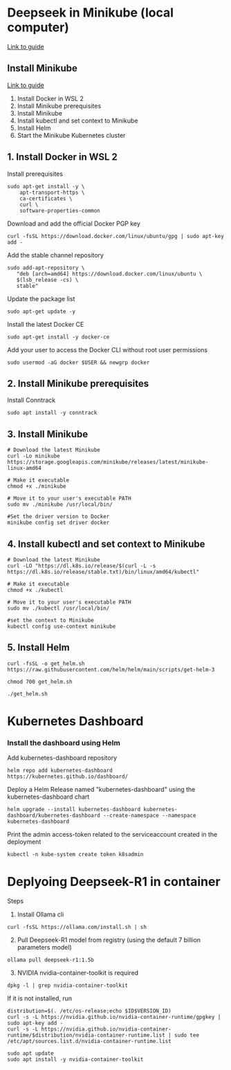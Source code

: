 # Deepseek in Minikube (local computer)
[Link to guide](https://www.linkedin.com/pulse/deepseek-kubernetes-ai-powered-reasoning-scale-brains-upgrade-i56pc)


## Install Minikube
[Link to guide](https://www.virtualizationhowto.com/2021/11/install-minikube-in-wsl-2-with-kubectl-and-helm/)

1. Install Docker in WSL 2
2. Install Minikube prerequisites
3. Install Minikube
4. Install kubectl and set context to Minikube
5. Install Helm
6. Start the Minikube Kubernetes cluster

## 1. Install Docker in WSL 2
Install prerequisites
```
sudo apt-get install -y \
    apt-transport-https \
    ca-certificates \
    curl \
    software-properties-common
```
Download and add the official Docker PGP key
```
curl -fsSL https://download.docker.com/linux/ubuntu/gpg | sudo apt-key add -
```
Add the stable channel repository
```
sudo add-apt-repository \
   "deb [arch=amd64] https://download.docker.com/linux/ubuntu \
   $(lsb_release -cs) \
   stable"
```
Update the package list
```
sudo apt-get update -y
```
Install the latest Docker CE
```
sudo apt-get install -y docker-ce
```
Add your user to access the Docker CLI without root user permissions
```
sudo usermod -aG docker $USER && newgrp docker
```

## 2. Install Minikube prerequisites
Install Conntrack
```
sudo apt install -y conntrack
```

## 3. Install Minikube
```
# Download the latest Minikube
curl -Lo minikube https://storage.googleapis.com/minikube/releases/latest/minikube-linux-amd64

# Make it executable
chmod +x ./minikube

# Move it to your user's executable PATH
sudo mv ./minikube /usr/local/bin/

#Set the driver version to Docker
minikube config set driver docker
```

## 4. Install kubectl and set context to Minikube
```
# Download the latest Minikube
curl -LO "https://dl.k8s.io/release/$(curl -L -s https://dl.k8s.io/release/stable.txt)/bin/linux/amd64/kubectl"

# Make it executable
chmod +x ./kubectl

# Move it to your user's executable PATH
sudo mv ./kubectl /usr/local/bin/

#set the context to Minikube
kubectl config use-context minikube
```

## 5. Install Helm
```
curl -fsSL -o get_helm.sh https://raw.githubusercontent.com/helm/helm/main/scripts/get-helm-3

chmod 700 get_helm.sh

./get_helm.sh
```


# Kubernetes Dashboard

### Install the dashboard using Helm

Add kubernetes-dashboard repository
```
helm repo add kubernetes-dashboard https://kubernetes.github.io/dashboard/
```
Deploy a Helm Release named "kubernetes-dashboard" using the kubernetes-dashboard chart
```
helm upgrade --install kubernetes-dashboard kubernetes-dashboard/kubernetes-dashboard --create-namespace --namespace kubernetes-dashboard
```

Print the admin access-token related to the serviceaccount created in the deployment
```
kubectl -n kube-system create token k8sadmin
```

# Deplyoing Deepseek-R1 in container

Steps
1. Install Ollama cli
```
curl -fsSL https://ollama.com/install.sh | sh
```

2. Pull Deepseek-R1 model from registry (using the default 7 billion parameters model)
```
ollama pull deepseek-r1:1.5b
```

3. NVIDIA nvidia-container-toolkit is required
```
dpkg -l | grep nvidia-container-toolkit
```
If it is not installed, run
```
distribution=$(. /etc/os-release;echo $ID$VERSION_ID)
curl -s -L https://nvidia.github.io/nvidia-container-runtime/gpgkey | sudo apt-key add -
curl -s -L https://nvidia.github.io/nvidia-container-runtime/$distribution/nvidia-container-runtime.list | sudo tee /etc/apt/sources.list.d/nvidia-container-runtime.list

sudo apt update
sudo apt install -y nvidia-container-toolkit
```
